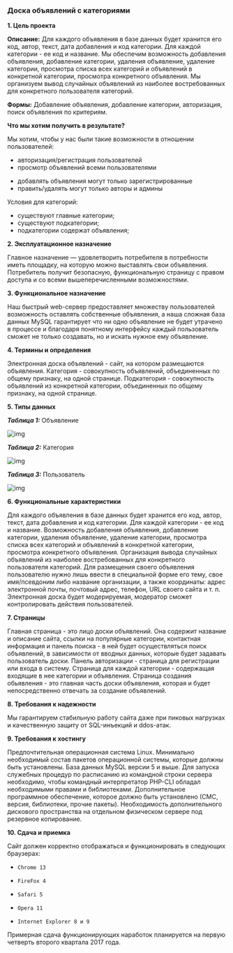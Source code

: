 ### **Доска объявлений с категориями** ###

**1. Цель проекта**

**Описание:** Для каждого объявления в базе данных будет хранится его код, автор, текст, дата добавления и код категории. Для каждой категории - ее код и название. Мы обеспечим возможность добавления объявления, добавление категории, удаления объявление, удаление категории, просмотра списка всех категорий и объявлений в конкретной категории, просмотра конкретного объявления. Мы организуем вывод случайных объявлений из наиболее востребованных для конкретного пользователя категорий.

**Формы:** Добавление объявления, добавление категории, авторизация, поиск объявления по критериям. 

**Что мы хотим получить в результате?**

Мы хотим, чтобы у нас были такие возможности в отношении пользователей:

* авторизация/регистрация пользователей
* просмотр объявлений всеми пользователями
- добавлять объявления могут только зарегистрированные
- править/удалять могут только авторы и админы

Условия для категорий:

* существуют главные категории; 
* существуют подкатегории; 
* подкатегории содержат объявления;


**2. Эксплуатационное назначение**

Главное назначение — удовлетворить потребителя в потребности иметь площадку, на которую можно выставлять свои объявления. Потребитель получит безопасную, функциональную страницу с правом доступа и со всеми вышеперечисленными возможностями.


**3. Функциональное назначение**

Наш быстрый web-сервер предоставляет множеству пользователей возможность оставлять собственные объявления, а наша сложная база данных MySQL гарантирует что ни одно объявление не будет утрачено в процессе и благодаря понятному интерфейсу каждый пользователь сможет не только создавать, но и искать нужное ему объявление.


**4. Термины и определения**

Электронная доска объявлений - сайт, на котором размещаются объявления.
Категория - совокупность объявлений, объединенных по общему признаку, на одной странице.
Подкатегория - совокупность объявлений из конкретной категории, объединенных по общему признаку, на одной странице.

**5. Типы данных**

***Таблица 1:*** Объявление

![img](https://bitbucket.org/repo/nqyGnE/images/1629816559-Screenshot%20from%202017-03-27%2022-28-04.png)


***Таблица 2:*** Категория

![img](https://bitbucket.org/repo/nqyGnE/images/4198312331-8u.png)


***Таблица 3:*** Пользователь

![img](https://bitbucket.org/repo/nqyGnE/images/1002854096-uh.png)


**6. Функциональные характеристики**

Для каждого объявления в базе данных будет хранится его код, автор, текст, дата добавления и код категории. Для каждой категории - ее код и название. Возможность добавления объявления, добавление категории, удаления объявление, удаление категории, просмотра списка всех категорий и объявлений в конкретной категории, просмотра конкретного объявления. Организация вывода случайных объявлений из наиболее востребованных для конкретного пользователя категорий.
Для размещения своего объявления пользователю нужно лишь ввести в специальной форме его тему, свое имя/псевдоним либо название организации, а также координаты: адрес электронной почты, почтовый адрес, телефон, URL своего сайта и т. п.
Электронная доска будет модерируемая, модератор сможет контролировать действия пользователей. 


**7. Страницы**

Главная страница - это лицо доски объявлений. Она содержит название и описание сайта, ссылки на популярные категории, контактная информация и панель поиска - в ней будет осуществляться поиск объявлений, в зависимости от вводных данных, которые будет задавать пользователь доски.
Панель авторизации - страница для регистрации или входа в систему.
Страница для каждой категории - содержащая входящие в нее категории и объявления.
Страница создания обьявления - это главная часть доски объявления, которая и будет непосредственно отвечать за создание объявлений. 


**8. Требования к надежности**

Мы гарантируем стабильную работу сайта даже при пиковых нагрузках и качественную защиту от SQL-инъекций и ddos-атак.


**9. Требования к хостингу**

Предпочтительная операционная система Linux. Минимально необходимый состав пакетов операционной системы, которые должны быть установлены. База данных MySQL версии 5 и выше. Для запуска служебных процедур по расписанию из командной строки сервера необходимо, чтобы командный интерпретатор PHP-CLI обладал необходимыми правами и библиотеками. Дополнительное программное обеспечение, которое должно быть установлено (СМС, версия, библиотеки, прочие пакеты). Необходимость дополнительного дискового пространства на отдельном физическом сервере под резервное копирование.



**10. Сдача и приемка**

Сайт должен корректно отображаться и функционировать в следующих браузерах:

*     Chrome 13
*     FireFox 4
*     Safari 5
*     Opera 11
*     Internet Explorer 8 и 9


Примерная сдача функционирующих наработок планируется на первую четверть второго квартала 2017 года.
